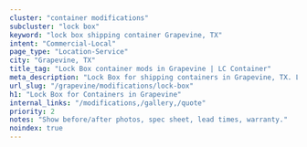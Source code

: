 ```yaml
---
cluster: "container modifications"
subcluster: "lock box"
keyword: "lock box shipping container Grapevine, TX"
intent: "Commercial-Local"
page_type: "Location-Service"
city: "Grapevine, TX"
title_tag: "Lock Box container mods in Grapevine | LC Container"
meta_description: "Lock Box for shipping containers in Grapevine, TX. Local fabrication & pro install. LC Container — Since 2003. Get a quote."
url_slug: "/grapevine/modifications/lock-box"
h1: "Lock Box for Containers in Grapevine"
internal_links: "/modifications,/gallery,/quote"
priority: 2
notes: "Show before/after photos, spec sheet, lead times, warranty."
noindex: true
---
```


<!-- TODO: Add unique city/inventory copy, images, and internal links here. -->
